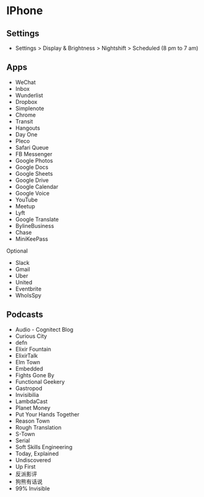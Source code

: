 # IPhone

## Settings

- Settings > Display & Brightness > Nightshift > Scheduled (8 pm to 7 am)

## Apps

- WeChat
- Inbox
- Wunderlist
- Dropbox
- Simplenote
- Chrome
- Transit
- Hangouts
- Day One
- Pleco
- Safari Queue
- FB Messenger
- Google Photos
- Google Docs
- Google Sheets
- Google Drive
- Google Calendar
- Google Voice
- YouTube
- Meetup
- Lyft
- Google Translate
- BylineBusiness
- Chase
- MiniKeePass

Optional

- Slack
- Gmail
- Uber
- United
- Eventbrite
- WhoIsSpy

## Podcasts

- Audio - Cognitect Blog
- Curious City
- defn
- Elixir Fountain
- ElixirTalk
- Elm Town
- Embedded
- Fights Gone By
- Functional Geekery
- Gastropod
- Invisibilia
- LambdaCast
- Planet Money
- Put Your Hands Together
- Reason Town
- Rough Translation
- S-Town
- Serial
- Soft Skills Engineering
- Today, Explained
- Undiscovered
- Up First
- 反派影评
- 狗熊有话说
- 99% Invisible
